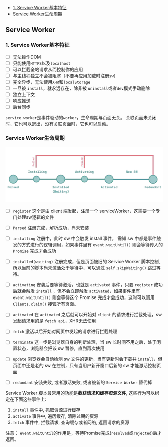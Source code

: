 - [1. Service Worker基本特征](#1-service-worker基本特征)
- [Service Worker生命周期](#service-worker生命周期)

## Service Worker <!-- omit in toc -->

### 1. Service Worker基本特征
- [ ] 无法操作DOM
- [ ] 只能使用`HTTPS`以及`localhost`
- [ ] 可以拦截全站请求从而控制你的应用
- [ ] 与主线程独立不会被阻塞（不要再应用加载时注册`sw`）
- [ ] 完全异步，无法使用`XHR`和`localStorage`
- [ ] 一旦被 `install`，就永远存在，除非被 `uninstall`或者`dev`模式手动删除
- [ ] 独立上下文
- [ ] 响应推送
- [ ] 后台同步

`service worker`是事件驱动的`worker`，生命周期与页面无关。 关联页面未关闭时，它也可以退出，没有关联页面时，它也可以启动。

### Service Worker生命周期

![Service Worker 生命周期](../../imgs/service_worker_lifecycle.webp)

- [ ] `register` 这个是由 client 端发起，注册一个 serviceWorker，这需要一个专门处理sw逻辑的文件

- [ ] `Parsed` 注册完成，解析成功，尚未安装

- [ ] `installing` 注册中，此时 sw 中会触发 install 事件， 需知 sw 中都是事件触发的方式进行的逻辑调用，如果事件里有 `event.waitUntil()` 则会等待传入的 `Promise` 完成才会成功

- [ ] `installed(waiting)` 注册完成，但是页面被旧的 Service Worker 脚本控制, 所以当前的脚本尚未激活处于等待中，可以通过 `self.skipWaiting()` 跳过等待。

- [ ] `activating` 安装后要等待激活，也就是 `activated` 事件，只要 `register` 成功后就会触发 `install` ，但不会立即触发 `activated`，如果事件里有 `event.waitUntil()` 则会等待这个 Promise 完成才会成功，这时可以调用 `Clients.claim()` 接管所有页面。

- [ ] `activated` 在 `activated` 之后就可以开始对 `client` 的请求进行拦截处理，sw 发起请求用的是 `fetch api`，XHR无法使用

- [ ] `fetch` 激活以后开始对网页中发起的请求进行拦截处理

- [ ] `terminate` 这一步是浏览器自身的判断处理，当 sw 长时间不用之后，处于闲置状态，浏览器会把该 sw 暂停，直到再次使用

- [ ] `update` 浏览器会自动检测 sw 文件的更新，当有更新时会下载并 `install`，但页面中还是老的 sw 在控制，只有当用户新开窗口后新的 sw 才能激活控制页面

- [ ] `redundant` 安装失败, 或者激活失败, 或者被新的 `Service Worker` 替代掉

Service Worker 脚本最常用的功能是**截获请求和缓存资源文件**, 这些行为可以绑定在下面这些事件上:

1. `install` 事件中, 抓取资源进行缓存
2. `activate` 事件中, 遍历缓存, 清除过期的资源
3. `fetch` 事件中, 拦截请求, 查询缓存或者网络, 返回请求的资源


注意：
`event.waitUntil`的作用是，等待Promise完成(`resolved`或`rejected`)后才返回。

